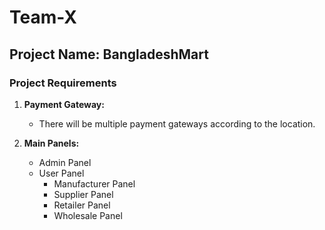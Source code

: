 # Team-X

## Project Name:  BangladeshMart
   

### Project Requirements

1. **Payment Gateway:**  
   - There will be multiple payment gateways according to the location.

2. **Main Panels:**
   - Admin Panel
   - User Panel
     - Manufacturer Panel
     - Supplier Panel
     - Retailer Panel
     - Wholesale Panel


                 
 
 
